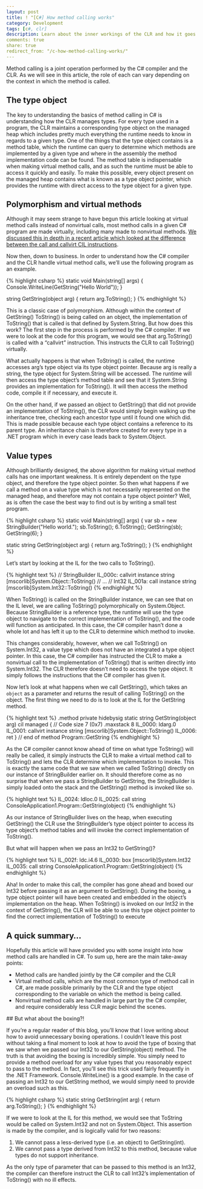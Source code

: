 ```yaml
---
layout: post
title: ! "[C#] How method calling works"
category: Development
tags: [c#, clr]
description: Learn about the inner workings of the CLR and how it goes about calling methods.
comments: true
share: true
redirect_from: "/c-how-method-calling-works/"
---
```

Method calling is a joint operation performed by the C# compiler and the CLR. As we will see in this article, the role of each can vary depending on the context in which the method is called.

## The type object

The key to understanding the basics of method calling in C# is understanding how the CLR manages types. For every type used in a program, the CLR maintains a corresponding type object on the managed heap which includes pretty much everything the runtime needs to know in regards to a given type. One of the things that the type object contains is a method table, which the runtime can query to determine which methods are implemented by a given type and where in the assembly the method implementation code can be found. The method table is indispensable when making virtual method calls, and as such the runtime must be able to access it quickly and easily. To make this possible, every object present on the managed heap contains what is known as a type object pointer, which provides the runtime with direct access to the type object for a given type.

## Polymorphism and virtual methods

Although it may seem strange to have begun this article looking at virtual method calls instead of nonvirtual calls, most method calls in a given C# program are made virtually, including many made to nonvirtual methods. [We discussed this in depth in a recent article which looked at the difference between the call and callvirt CIL instructions](http://www.levibotelho.com/call-and-callvirt-in-cil/).

Now then, down to business. In order to understand how the C# compiler and the CLR handle virtual method calls, we’ll use the following program as an example.

{% highlight csharp %}
static void Main(string[] args)
{
    Console.WriteLine(GetString("Hello World"));
}

string GetString(object arg)
{
    return arg.ToString();
}
{% endhighlight %}

This is a classic case of polymorphism. Although within the context of GetString() ToString() is being called on an object, the implementation of ToString() that is called is that defined by System.String. But how does this work? The first step in the process is performed by the C# compiler. If we were to look at the code for this program, we would see that arg.ToString() is called with a “callvirt” instruction. This instructs the CLR to call ToString() virtually.

What actually happens is that when ToString() is called, the runtime accesses arg’s type object via its type object pointer. Because arg is really a string, the type object for System.String will be accessed. The runtime will then access the type object’s method table and see that it System.String provides an implementation for ToString(). It will then access the method code, compile it if necessary, and execute it.

On the other hand, if we passed an object to GetString() that did not provide an implementation of ToString(), the CLR would simply begin walking up the inheritance tree, checking each ancestor type until it found one which did. This is made possible because each type object contains a reference to its parent type. An inheritance chain is therefore created for every type in a .NET program which in every case leads back to System.Object.

## Value types

Although brilliantly designed, the above algorithm for making virtual method calls has one important weakness. It is entirely dependent on the type object, and therefore the type object pointer. So then what happens if we call a method on a value type which is not necessarily represented on the managed heap, and therefore may not contain a type object pointer? Well, as is often the case the best way to find out is by writing a small test program.

{% highlight csharp %}
static void Main(string[] args)
{
    var sb = new StringBuilder("Hello world.");
    sb.ToString();
    6.ToString();
    GetString(sb);
    GetString(6);
}

static string GetString(object arg)
{
    return arg.ToString();
}
{% endhighlight %}

Let’s start by looking at the IL for the two calls to ToString().

{% highlight text %}
// StringBuilder
IL_000c:  callvirt   instance string [mscorlib]System.Object::ToString()
// ...
// Int32
IL_001a:  call       instance string [mscorlib]System.Int32::ToString()
{% endhighlight %}

When ToString() is called on the StringBuilder instance, we can see that on the IL level, we are calling ToString() polymorphically on System.Object. Because StringBuilder is a reference type, the runtime will use the type object to navigate to the correct implementation of ToString(), and the code will function as anticipated. In this case, the C# compiler hasn’t done a whole lot and has left it up to the CLR to determine which method to invoke.

This changes considerably, however, when we call ToString() on System.Int32, a value type which does not have an integrated a type object pointer. In this case, the C# compiler has instructed the CLR to make a nonvirtual call to the implementation of ToString() that is written directly into System.Int32. The CLR therefore doesn’t need to access the type object. It simply follows the instructions that the C# compiler has given it.

Now let’s look at what happens when we call GetString(), which takes an `object` as a parameter and returns the result of calling ToString() on the object. The first thing we need to do is to look at the IL for the GetString method.

{% highlight text %}
.method private hidebysig static string  GetString(object arg) cil managed
{
  // Code size       7 (0x7)
  .maxstack  8
  IL_0000:  ldarg.0
  IL_0001:  callvirt   instance string [mscorlib]System.Object::ToString()
  IL_0006:  ret
} // end of method Program::GetString
{% endhighlight %}

As the C# compiler cannot know ahead of time on what type ToString() will really be called, it simply instructs the CLR to make a virtual method call to ToString() and lets the CLR determine which implementation to invoke. This is exactly the same code that we saw when we called ToString() directly on our instance of StringBuilder earlier on. It should therefore come as no surprise that when we pass a StringBuilder to GetString, the StringBuilder is simply loaded onto the stack and the GetString() method is invoked like so.

{% highlight text %}
  IL_0024:  ldloc.0
  IL_0025:  call       string ConsoleApplication1.Program::GetString(object)
{% endhighlight %}

As our instance of StringBuilder lives on the heap, when executing GetString() the CLR use the StringBuilder’s type object pointer to access its type object’s method tables and will invoke the correct implementation of ToString().

But what will happen when we pass an Int32 to GetString()?

{% highlight text %}
  IL_002f:  ldc.i4.6
  IL_0030:  box        [mscorlib]System.Int32
  IL_0035:  call       string ConsoleApplication1.Program::GetString(object)
{% endhighlight %}

Aha! In order to make this call, the compiler has gone ahead and boxed our Int32 before passing it as an argument to GetString(). During the boxing, a type object pointer will have been created and embedded in the object’s implementation on the heap. When ToString() is invoked on our Int32 in the context of GetString(), the CLR will be able to use this type object pointer to find the correct implementation of ToString() to execute

## A quick summary…

Hopefully this article will have provided you with some insight into how method calls are handled in C#. To sum up, here are the main take-away points:

<ul>
<li>Method calls are handled jointly by the C# compiler and the CLR</li>
<li>Virtual method calls, which are the most common type of method call in C#, are made possible primarily by the CLR and the type object corresponding to the variable on which the method is being called.</li>
<li>Nonvirtual method calls are handled in large part by the C# compiler, and require considerably less CLR magic behind the scenes.</li>
</ul>
## But what about the boxing?!

If you’re a regular reader of this blog, you’ll know that I love writing about how to avoid unnecessary boxing operations. I couldn’t leave this post without taking a final moment to look at how to avoid the type of boxing that we saw when we passed our Int32 to our GetString(object) method. The truth is that avoiding the boxing is incredibly simple. You simply need to provide a method overload for any value types that you reasonably expect to pass to the method. In fact, you’ll see this trick used fairly frequently in the .NET Framework. Console.WriteLine() is a good example. In the case of passing an Int32 to our GetString method, we would simply need to provide an overload such as this.

{% highlight csharp %}
static string GetString(int arg)
{
    return arg.ToString();
}
{% endhighlight %}

If we were to look at the IL for this method, we would see that ToString would be called on System.Int32 and not on System.Object. This assertion is made by the compiler, and is logically valid for two reasons:

<ol>
<li>We cannot pass a less-derived type (i.e. an object) to GetString(int).</li>
<li>We cannot pass a type derived from Int32 to this method, because value types do not support inheritance. </li>
</ol>
As the only type of parameter that can be passed to this method is an Int32, the compiler can therefore instruct the CLR to call Int32’s implementation of ToString() with no ill effects.